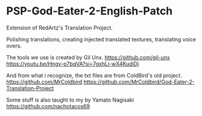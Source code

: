 # PSP-God-Eater-2-English-Patch
Extension of RedArtz's Translation Project.

Polishing translations, creating injected translated textures, translating voice overs.

The tools we use is created by Gil Unx.
https://github.com/gil-unx
https://youtu.be/Hngv-p7bqVA?si=7gxhLi-wX4KudiDj

And from what i recognize, the txt files are from ColdBird's old project.
https://github.com/MrColdbird
https://github.com/MrColdbird/God-Eater-2-Translation-Project

Some stuff is also taught to my by Yamato Nagisaki
https://github.com/nachotacos69

